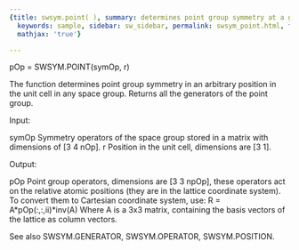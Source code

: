 ```yaml
---
{title: swsym.point( ), summary: determines point group symmetry at a given position,
  keywords: sample, sidebar: sw_sidebar, permalink: swsym_point.html, folder: swsym,
  mathjax: 'true'}

---
```

 
pOp = SWSYM.POINT(symOp, r)
 
The function determines point group symmetry in an arbitrary position in
the unit cell in any space group. Returns all the generators of the point
group.
 
Input:
 
symOp         Symmetry operators of the space group stored in a matrix
              with dimensions of [3 4 nOp].
r             Position in the unit cell, dimensions are [3 1].
 
Output:
 
pOp           Point group operators, dimensions are [3 3 npOp], these
              operators act on the relative atomic positions (they are in
              the lattice coordinate system). To convert them to
              Cartesian coordinate system, use:
                  R = A*pOp(:,:,ii)*inv(A)
              Where A is a 3x3 matrix, containing the basis vectors of
              the lattice as column vectors.
 
See also SWSYM.GENERATOR, SWSYM.OPERATOR, SWSYM.POSITION.
 


